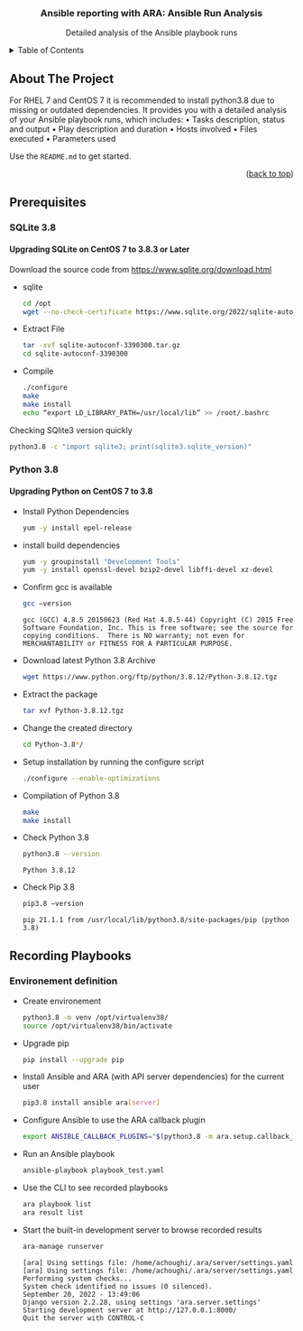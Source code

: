 <!-- PROJECT LOGO -->
<br />
<div align="center">
  <h3 align="center">Ansible reporting with ARA: Ansible Run Analysis</h3>
  <p align="center">
    Detailed analysis of the Ansible playbook runs
</div>

<!-- TABLE OF CONTENTS -->
<details>
  <summary>Table of Contents</summary>
  <ol>
    <li>
      <a href="#about-the-project">About The Project</a>
    </li>
    <li>
      <a href="#prerequisites">Prerequisites</a>
      <ul>
        <li><a href="#sqlite">SQLite 3.8</a></li>
        <li><a href="#python">Python 3.8</a></li>
      </ul>
    </li>
    <li><a href="#recording_playbooks">Recording playbooks</a></li>
  </ol>
</details>

## About The Project

For RHEL 7 and CentOS 7 it is recommended to install python3.8 due to missing or outdated dependencies. 
It provides you with a detailed analysis of your Ansible playbook runs, which includes:
•	Tasks description, status and output
•	Play description and duration
•	Hosts involved
•	Files executed
•	Parameters used

Use the `README.md` to get started.

<p align="right">(<a href="#readme-top">back to top</a>)</p>

## Prerequisites

### SQLite 3.8

#### Upgrading SQLite on CentOS 7 to 3.8.3 or Later
Download the source code from https://www.sqlite.org/download.html
* sqlite
  ```sh
  cd /opt
  wget --no-check-certificate https://www.sqlite.org/2022/sqlite-autoconf-3390300.tar.gz
  ```
* Extract File
   ```sh
  tar -xvf sqlite-autoconf-3390300.tar.gz
  cd sqlite-autoconf-3390300
  ```
 * Compile
    ```sh
   ./configure
   make
   make install
   echo “export LD_LIBRARY_PATH=/usr/local/lib” >> /root/.bashrc
   ```
 Checking SQlite3 version quickly
   ```sh
  python3.8 -c "import sqlite3; print(sqlite3.sqlite_version)"
  ```
### Python 3.8
  #### Upgrading Python on CentOS 7 to 3.8
  * Install Python Dependencies
    ```sh
    yum -y install epel-release
    ```
  * install build dependencies
     ```sh
    yum -y groupinstall "Development Tools"
    yum -y install openssl-devel bzip2-devel libffi-devel xz-devel
    ```
  * Confirm gcc is available
      ```sh
    gcc –version
    ```
    `gcc (GCC) 4.8.5 20150623 (Red Hat 4.8.5-44)
    Copyright (C) 2015 Free Software Foundation, Inc.
    This is free software; see the source for copying conditions.  There is NO
    warranty; not even for MERCHANTABILITY or FITNESS FOR A PARTICULAR PURPOSE.`

  * Download latest Python 3.8 Archive
      ```sh
    wget https://www.python.org/ftp/python/3.8.12/Python-3.8.12.tgz
    ```
  * Extract the package
      ```sh
    tar xvf Python-3.8.12.tgz
    ```
  * Change the created directory
      ```sh
    cd Python-3.8*/
    ```
  * Setup installation by running the configure script
      ```sh
    ./configure --enable-optimizations
    ```
  * Compilation of Python 3.8
      ```sh
    make
    make install
    ```
  * Check Python 3.8
      ```sh
    python3.8 --version
    ```
    `Python 3.8.12`
    
   * Check Pip 3.8
      ```sh
     pip3.8 –version
     ```
     `pip 21.1.1 from /usr/local/lib/python3.8/site-packages/pip (python 3.8)`
    
  ## Recording Playbooks
  ### Environement definition
  * Create environement
       ```sh
     python3.8 -m venv /opt/virtualenv38/
     source /opt/virtualenv38/bin/activate
     ```
   * Upgrade pip
      ```sh
     pip install --upgrade pip
     ```
   * Install Ansible and ARA (with API server dependencies) for the current user
       ```sh
     pip3.8 install ansible ara[server]
     ```
   * Configure Ansible to use the ARA callback plugin
       ```sh
     export ANSIBLE_CALLBACK_PLUGINS="$(python3.8 -m ara.setup.callback_plugins)"
     ```
   * Run an Ansible playbook
       ```sh
     ansible-playbook playbook_test.yaml
     ```
   * Use the CLI to see recorded playbooks
       ```sh
     ara playbook list
     ara result list
     ```
   * Start the built-in development server to browse recorded results
       ```sh
     ara-manage runserver
     ```
     
     `[ara] Using settings file: /home/achoughi/.ara/server/settings.yaml`<br/>
     `[ara] Using settings file: /home/achoughi/.ara/server/settings.yaml`<br/>
      `Performing system checks...`<br/>
      `System check identified no issues (0 silenced).`<br/>
      `September 20, 2022 - 13:49:06`<br/>
      `Django version 2.2.28, using settings 'ara.server.settings'`<br/>
      `Starting development server at http://127.0.0.1:8000/`<br/>
      `Quit the server with CONTROL-C`<br/>
